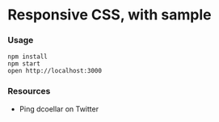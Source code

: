 Responsive CSS, with sample
=====================

### Usage

```
npm install
npm start
open http://localhost:3000
```

### Resources

* Ping dcoellar on Twitter
